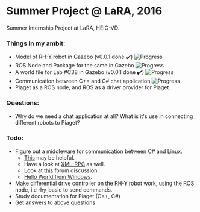 # Summer Project @ LaRA, 2016
Summer Internship Project at LaRA, HEIG-VD.

### Things in my ambit:
- Model of RH-Y robot in Gazebo (v0.0.1 done :heavy_check_mark:) ![Progress](http://progressed.io/bar/33?title=progress)
- ROS Node and Package for the same in Gazebo ![Progress](http://progressed.io/bar/0?title=untouched)
- A world file for Lab #C38 in Gazebo (v0.0.1 done :heavy_check_mark:) ![Progress](http://progressed.io/bar/33?title=progress)
- Communication between C++ and C# chat application ![Progress](http://progressed.io/bar/10?title=progress)
- Piaget as a ROS node, and ROS as a driver provider for Piaget

### Questions:
- Why do we need a chat application at all? What is it's use in connecting different robots to Piaget?

### Todo:
- Figure out a middleware for communication between C# and Linux.
  * [This](https://zeroc.com/distributions/ice) may be helpful.
  * Have a look at [XML-RPC](http://xmlrpc.scripting.com/) as well.
  * Look at [this](http://ros-users.122217.n3.nabble.com/communicating-with-windows-td895215.html) forum discussion.
  * [Hello World from Windows](http://wiki.ros.org/rosserial_windows/Tutorials/Hello%20World).
- Make differential drive controller on the RH-Y robot work, using the ROS node, i.e rhy_basic to send commands.
- Study documentation for Piaget (C++, C#)
- Get answers to above questions
